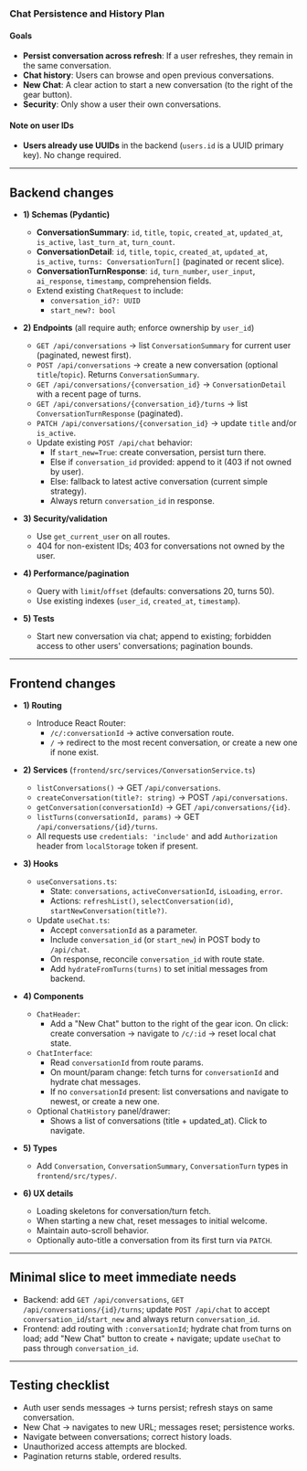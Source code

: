 ### Chat Persistence and History Plan

#### Goals
- **Persist conversation across refresh**: If a user refreshes, they remain in the same conversation.
- **Chat history**: Users can browse and open previous conversations.
- **New Chat**: A clear action to start a new conversation (to the right of the gear button).
- **Security**: Only show a user their own conversations.

#### Note on user IDs
- **Users already use UUIDs** in the backend (`users.id` is a UUID primary key). No change required.

---

## Backend changes

- **1) Schemas (Pydantic)**
  - **ConversationSummary**: `id`, `title`, `topic`, `created_at`, `updated_at`, `is_active`, `last_turn_at`, `turn_count`.
  - **ConversationDetail**: `id`, `title`, `topic`, `created_at`, `updated_at`, `is_active`, `turns: ConversationTurn[]` (paginated or recent slice).
  - **ConversationTurnResponse**: `id`, `turn_number`, `user_input`, `ai_response`, `timestamp`, comprehension fields.
  - Extend existing `ChatRequest` to include:
    - `conversation_id?: UUID`
    - `start_new?: bool`

- **2) Endpoints** (all require auth; enforce ownership by `user_id`)
  - `GET /api/conversations` → list `ConversationSummary` for current user (paginated, newest first).
  - `POST /api/conversations` → create a new conversation (optional `title`/`topic`). Returns `ConversationSummary`.
  - `GET /api/conversations/{conversation_id}` → `ConversationDetail` with a recent page of turns.
  - `GET /api/conversations/{conversation_id}/turns` → list `ConversationTurnResponse` (paginated).
  - `PATCH /api/conversations/{conversation_id}` → update `title` and/or `is_active`.
  - Update existing `POST /api/chat` behavior:
    - If `start_new=True`: create conversation, persist turn there.
    - Else if `conversation_id` provided: append to it (403 if not owned by user).
    - Else: fallback to latest active conversation (current simple strategy).
    - Always return `conversation_id` in response.

- **3) Security/validation**
  - Use `get_current_user` on all routes.
  - 404 for non-existent IDs; 403 for conversations not owned by the user.

- **4) Performance/pagination**
  - Query with `limit`/`offset` (defaults: conversations 20, turns 50).
  - Use existing indexes (`user_id`, `created_at`, `timestamp`).

- **5) Tests**
  - Start new conversation via chat; append to existing; forbidden access to other users' conversations; pagination bounds.

---

## Frontend changes

- **1) Routing**
  - Introduce React Router:
    - `/c/:conversationId` → active conversation route.
    - `/` → redirect to the most recent conversation, or create a new one if none exist.

- **2) Services** (`frontend/src/services/ConversationService.ts`)
  - `listConversations()` → GET `/api/conversations`.
  - `createConversation(title?: string)` → POST `/api/conversations`.
  - `getConversation(conversationId)` → GET `/api/conversations/{id}`.
  - `listTurns(conversationId, params)` → GET `/api/conversations/{id}/turns`.
  - All requests use `credentials: 'include'` and add `Authorization` header from `localStorage` token if present.

- **3) Hooks**
  - `useConversations.ts`:
    - State: `conversations`, `activeConversationId`, `isLoading`, `error`.
    - Actions: `refreshList()`, `selectConversation(id)`, `startNewConversation(title?)`.
  - Update `useChat.ts`:
    - Accept `conversationId` as a parameter.
    - Include `conversation_id` (or `start_new`) in POST body to `/api/chat`.
    - On response, reconcile `conversation_id` with route state.
    - Add `hydrateFromTurns(turns)` to set initial messages from backend.

- **4) Components**
  - `ChatHeader`:
    - Add a "New Chat" button to the right of the gear icon. On click: create conversation → navigate to `/c/:id` → reset local chat state.
  - `ChatInterface`:
    - Read `conversationId` from route params.
    - On mount/param change: fetch turns for `conversationId` and hydrate chat messages.
    - If no `conversationId` present: list conversations and navigate to newest, or create a new one.
  - Optional `ChatHistory` panel/drawer:
    - Shows a list of conversations (title + updated_at). Click to navigate.

- **5) Types**
  - Add `Conversation`, `ConversationSummary`, `ConversationTurn` types in `frontend/src/types/`.

- **6) UX details**
  - Loading skeletons for conversation/turn fetch.
  - When starting a new chat, reset messages to initial welcome.
  - Maintain auto-scroll behavior.
  - Optionally auto-title a conversation from its first turn via `PATCH`.

---

## Minimal slice to meet immediate needs

- Backend: add `GET /api/conversations`, `GET /api/conversations/{id}/turns`; update `POST /api/chat` to accept `conversation_id`/`start_new` and always return `conversation_id`.
- Frontend: add routing with `:conversationId`; hydrate chat from turns on load; add "New Chat" button to create + navigate; update `useChat` to pass through `conversation_id`.

---

## Testing checklist

- Auth user sends messages → turns persist; refresh stays on same conversation.
- New Chat → navigates to new URL; messages reset; persistence works.
- Navigate between conversations; correct history loads.
- Unauthorized access attempts are blocked.
- Pagination returns stable, ordered results.



